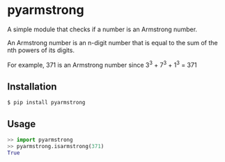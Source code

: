 pyarmstrong
===========

A simple module that checks if a number is an Armstrong number.

An Armstrong number is an n-digit number that is equal to the sum of the nth powers of its digits. 

For example, 371 is an Armstrong number since 3<sup>3</sup> + 7<sup>3</sup> + 1<sup>3</sup> = 371

Installation
------------

```
$ pip install pyarmstrong
```

Usage
-----

```python
>> import pyarmstrong
>> pyarmstrong.isarmstrong(371)
True
```
